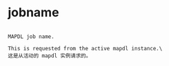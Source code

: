 # jobname

```{property} property Mapdl.jobname: str

MAPDL job name.

This is requested from the active mapdl instance.\
这是从活动的 mapdl 实例请求的。


```